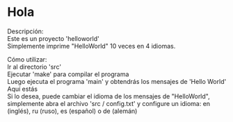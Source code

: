 # Hola

Descripción: <br> Este es un proyecto 'helloworld' <br> Simplemente imprime "HelloWorld" 10 veces en 4 idiomas. <br>

Cómo utilizar: <br> Ir al directorio 'src' <br> Ejecutar 'make' para compilar el programa <br> Luego ejecuta el programa 'main' y obtendrás los mensajes de 'Hello World' <br> Aquí estás <br> Si lo desea, puede cambiar el idioma de los mensajes de "HelloWorld", <br> simplemente abra el archivo 'src / config.txt' y configure un idioma: en (inglés), ru (ruso), es (español) o de (alemán) <br>
